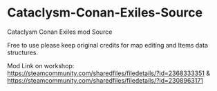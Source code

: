 # Cataclysm-Conan-Exiles-Source
Cataclysm Conan Exiles mod Source

Free to use please keep original credits for map editing and Items data structures.

Mod Link on workshop: https://steamcommunity.com/sharedfiles/filedetails/?id=2368333351 & https://steamcommunity.com/sharedfiles/filedetails/?id=2308963171
